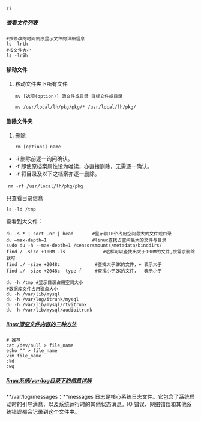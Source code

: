 	zi

##### 查看文件列表

```shell
#按修改的时间倒序显示文件的详细信息
ls -lrth
#按文件大小
ls -lrSh
```



#### 移动文件

1. 移动文件夹下所有文件

   ```
   mv [选项(option)] 源文件或目录 目标文件或目录
   ```

   `mv /usr/local/lh/pkg/pkg/* /usr/local/lh/pkg/`

#### 删除文件夹

1. 删除

   ```
   rm [options] name
   ```

- -i 删除前逐一询问确认。
- -f 即使原档案属性设为唯读，亦直接删除，无需逐一确认。
- -r 将目录及以下之档案亦逐一删除。

​       `rm -rf /usr/local/lh/pkg/pkg`

只查看目录信息

```shell
ls -ld /tmp
```

查看到大文件：

```shell
du -s * | sort -nr | head   	#显示前10个占用空间最大的文件或目录
du –max-depth=1         		#linux查找占空间最大的文件与目录
sudo du -h --max-depth=1 /sensorsmounts/metadata/binddirs/
find / -size +100M -ls       		#这样可以查找出大于100M的文件,按需求删除就可
find ./ -size +2048c             #查找大于2K的文件，+ 表示大于
find ./ -size +2048c -type f     #查找小于2K的文件，- 表示小于

du -h /tmp #显示目录占用空间大小
#数据库文件占用磁盘大小
du -h /var/lib/mysql
du -h /var/log/itrunk/mysql
du -h /var/lib/mysql/rtvitrunk
du -h /var/lib/mysql/audioitrunk
```

##### [linux清空文件内容的三种方法](https://www.cnblogs.com/zqifa/p/linux-vim-4.html)

```shell
# 推荐
cat /dev/null > file_name
echo "" > file_name
vim file_name
:%d
:wq
```



##### [linux系统/var/log目录下的信息详解](https://www.cnblogs.com/balaamwe/archive/2012/02/28/2371306.html)

**/var/log/messages：**messages 日志是核心系统日志文件。它包含了系统启动时的引导消息，以及系统运行时的其他状态消息。IO 错误、网络错误和其他系统错误都会记录到这个文件中。